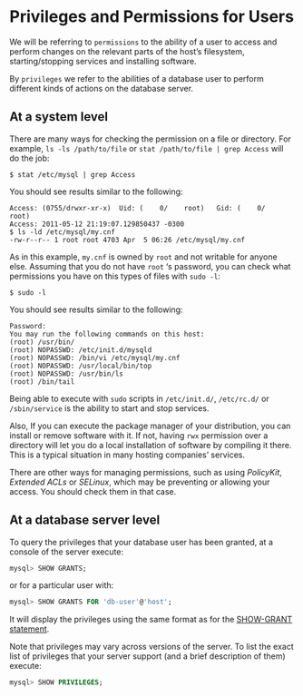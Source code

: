 # Privileges and Permissions for Users

We will be referring to `permissions` to the ability of a user to access and perform changes on the relevant parts of the host’s filesystem, starting/stopping services and installing software.

By `privileges` we refer to the abilities of a database user to perform different kinds of actions on the database server.

## At a system level

There are many ways for checking the permission on a file or directory. For example, `ls -ls /path/to/file` or `stat /path/to/file | grep Access` will do the job:

```shell
$ stat /etc/mysql | grep Access
```

You should see results similar to the following:

```text
Access: (0755/drwxr-xr-x)  Uid: (    0/    root)   Gid: (    0/    root)
Access: 2011-05-12 21:19:07.129850437 -0300
$ ls -ld /etc/mysql/my.cnf
-rw-r--r-- 1 root root 4703 Apr  5 06:26 /etc/mysql/my.cnf
```

As in this example, `my.cnf` is owned by `root` and not writable for anyone else. Assuming that you do not have `root` ‘s password, you can check what permissions you have on this types of files with `sudo -l`:

```shell
$ sudo -l
```
You should see results similar to the following:

```text
Password:
You may run the following commands on this host:
(root) /usr/bin/
(root) NOPASSWD: /etc/init.d/mysqld
(root) NOPASSWD: /bin/vi /etc/mysql/my.cnf
(root) NOPASSWD: /usr/local/bin/top
(root) NOPASSWD: /usr/bin/ls
(root) /bin/tail
```

Being able to execute with `sudo` scripts in `/etc/init.d/`, `/etc/rc.d/` or `/sbin/service` is the ability to start and stop services.

Also, If you can execute the package manager of your distribution, you can install or remove software with it. If not, having `rwx` permission over a directory will let you do a local installation of software by compiling it there. This is a typical situation in many hosting companies’ services.

There are other ways for managing permissions, such as using *PolicyKit*, *Extended ACLs* or *SELinux*, which may be preventing or allowing your access. You should check them in that case.

## At a database server level

To query the privileges that your database user has been granted, at a console of the server execute:

```sql
mysql> SHOW GRANTS;
```

or for a particular user with:

```sql
mysql> SHOW GRANTS FOR 'db-user'@'host';
```

It will display the privileges using the same format as for the 
[SHOW-GRANT 
statement](http://dev.mysql.com/doc/refman/5.7/en/show-grants.html).

Note that privileges may vary across versions of the server. To list the exact list of privileges that your server support (and a brief description of them) execute:

```sql
mysql> SHOW PRIVILEGES;
```
